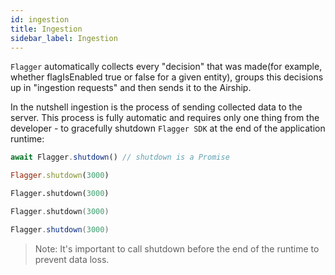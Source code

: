 ```yaml
---
id: ingestion
title: Ingestion
sidebar_label: Ingestion
---
```


`Flagger` automatically collects every "decision" that was made(for example, whether flagIsEnabled true or false for a 
given entity), groups this decisions up in "ingestion requests" and then sends it to the Airship.

In the nutshell ingestion is the process of sending collected data to the server. 
This process is fully automatic and requires only one thing from the developer - to gracefully shutdown `Flagger SDK` at 
the end of the application runtime:

<!--DOCUSAURUS_CODE_TABS-->
<!--Javascript-->
```javascript
await Flagger.shutdown() // shutdown is a Promise
```
<!--Ruby-->
```ruby
Flagger.shutdown(3000)
```
<!--Python-->
```python
Flagger.shutdown(3000)
```
<!--Go-->
```go
Flagger.shutdown(3000)
```
<!--Java-->
```java
Flagger.shutdown(3000)
```
<!--END_DOCUSAURUS_CODE_TABS-->

> Note: It's important to call shutdown before the end of the runtime to prevent data loss.